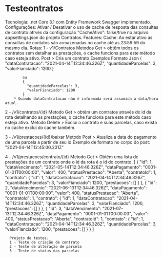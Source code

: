 # Testeontratos

Tecnologia: .net Core 3.1 com Entity Framework
Swagger implementado.
Configurações: 
  Ativar / Desativar o uso de cache de resposta das consultas de contrato
  atrvés da configuração "CacheAtivo": false/true no arquivo appsettings.json do projeto Contratos.
Features:
    Cache: Ao estar ativo as consultas de contatos são armazenadas no cache até as 23:59:59 do mesmo dia.
Rotas:
  1 - v1/Contratos
  Metodos
  Get > obtêm todos os contratos sem detalhar as prestações, o cache funciona para este método caso esteja ativo.
  Post > Cria um contrato
         Exemplos Formato Json
            {
              "dataContratacao": "2021-04-14T12:34:46.326Z",
              "quantidadeParcelas": 3,
              "valorFianciado": 1200
            }
            
            ou
            {
              "quantidadeParcelas": 3,
              "valorFianciado": 1200
            }
        * Quando dataContratacao não é informada será assumida a data/hora atual.
  2 - /v1/contratos/{id}
      Metodo Get > obtêm um contratos através do id da rota detalhando as prestações, o cache funciona para este método caso esteja ativo.
      Metodo Delete > Exclui o contrato e suas parcelas, caso exista no cache exclui do cache também.
  
  3 - /v1/prestacoes/{id}/baixar
      Metodo Post  > Atualiza a data do pagamento de uma parcela a partir de seu id 
        Exemplo de formato no corpo do post: "2021-04-14T12:45:00.231Z"

4 - /v1/prestacoes/contrato/{id}
    Metodo Get > Obtêm uma lista de prestações de um contrato onde o id da rota é o id do contrato.
               [
                {
                  "id": 1,
                  "dataVencimento": "2021-05-14T12:34:46.326Z",
                  "dataPagamento": "0001-01-01T00:00:00",
                  "valor": 400,
                  "statusPrestacao": "Aberta",
                  "contratoId": 1,
                  "contrato": {
                    "id": 1,
                    "dataContratacao": "2021-04-14T12:34:46.326Z",
                    "quantidadeParcelas": 3,
                    "valorFianciado": 1200,
                    "prestacoes": []
                  }
                },
                {
                  "id": 2,
                  "dataVencimento": "2021-06-13T12:34:46.326Z",
                  "dataPagamento": "0001-01-01T00:00:00",
                  "valor": 400,
                  "statusPrestacao": "Aberta",
                  "contratoId": 1,
                  "contrato": {
                    "id": 1,
                    "dataContratacao": "2021-04-14T12:34:46.326Z",
                    "quantidadeParcelas": 3,
                    "valorFianciado": 1200,
                    "prestacoes": []
                  }
                },
                {
                  "id": 3,
                  "dataVencimento": "2021-07-13T12:34:46.326Z",
                  "dataPagamento": "0001-01-01T00:00:00",
                  "valor": 400,
                  "statusPrestacao": "Aberta",
                  "contratoId": 1,
                  "contrato": {
                    "id": 1,
                    "dataContratacao": "2021-04-14T12:34:46.326Z",
                    "quantidadeParcelas": 3,
                    "valorFianciado": 1200,
                    "prestacoes": []
                  }
                }
              ]
      
      Projeto de testes.
      1 - Teste de criação de contrato
      2 - Teste de alteração de parcela
      3 - Teste de status das parcelas
      

